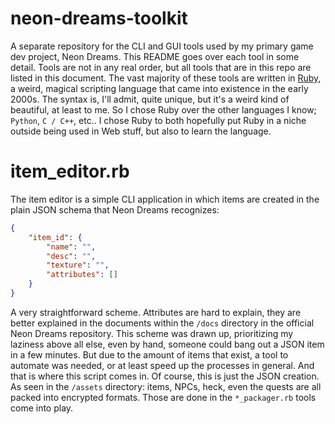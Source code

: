 # neon-dreams-toolkit
A separate repository for the CLI and GUI tools used by my primary game dev project, Neon Dreams. This README goes over each tool in some detail. Tools are not in any real order, but all tools that are in this repo are listed in this document. The vast majority of these tools are written in [Ruby](), a weird, magical scripting language that came into existence in the early 2000s. The syntax is, I'll admit, quite unique, but it's a weird kind of beautiful, at least to me. So I chose Ruby over the other languages I know; `Python`, `C / C++`, etc.. I chose Ruby to both hopefully put Ruby in a niche outside being used in Web stuff, but also to learn the language.

<!-- FINISH DOCS ASAP -->
# item_editor.rb

The item editor is a simple CLI application in which items are created in the plain JSON schema that Neon Dreams recognizes:

```json
{
    "item_id": {
        "name": "",
        "desc": "",
        "texture": "",
        "attributes": []
    }
}
```

A very straightforward scheme. Attributes are hard to explain, they are better explained in the documents within the `/docs` directory in the official Neon Dreams repository. This scheme was drawn up, prioritizing my laziness above all else, even by hand, someone could bang out a JSON item in a few minutes. But due to the amount of items that exist, a tool to automate was needed, or at least speed up the processes in general. And that is where this script comes in. Of course, this is just the JSON creation. As seen in the `/assets` directory: items, NPCs, heck, even the quests are all packed into encrypted formats. Those are done in the `*_packager.rb` tools come into play.
